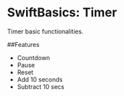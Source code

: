 # SwiftBasics: Timer
Timer basic functionalities.

##Features
- Countdown
- Pause
- Reset
- Add 10 seconds
- Subtract 10 secs
